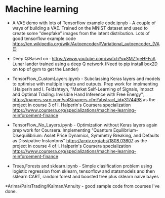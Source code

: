# Machine learning
* A VAE demo with lots of Tensorflow example code.ipnyb - A couple of ways of building a VAE. Trained on the MNIST dataset and used to create some "deepfake" images from the latent distribution. Lots of good tensorflow example code
https://en.wikipedia.org/wiki/Autoencoder#Variational_autoencoder_(VAE)

* Deep Q:Based on : https://www.youtube.com/watch?v=SMZfgeHFFcA Lunar lander trained using a deep Q network (Need to pip install box2D on top of gym to get the Lander)

* TensorFlow_CustomLayers.ipynb - Subclassing Keras layers and models to optimise with multiple inputs and outputs. Prep work for implmenting I.Halperin and I. Feldshteyn, "Market Self-Learning of Signals, Impact and Optimal Trading: Invisible Hand Inference with Free Energy", https://papers.ssrn.com/sol3/papers.cfm?abstract_id=3174498 as the project in course 3 of I. Halperin's Coursera specialization https://www.coursera.org/specializations/machine-learning-reinforcement-finance

* TensorFlow_No_Layers.ipynb - Optimization without Keras layers again prep work for Coursera. Implementing "Quantum Equilibrium-Disequilibrium: Asset Price Dynamics, Symmetry Breaking, and Defaults as Dissipative Instantons" https://arxiv.org/abs/1808.03607  as the project in course 4 of I. Halperin's Coursera specialization https://www.coursera.org/specializations/machine-learning-reinforcement-finance


* Trees,Forests and sklearn.ipynb - Simple clasification problem using logistic regression from sklearn, tensorflow and statsmodels and then sklearn CART, random forest and boosted tree plus sklearn naive bayes

*Arima/PairsTrading/Kalman/Annuity - good sample code from courses I've done.
